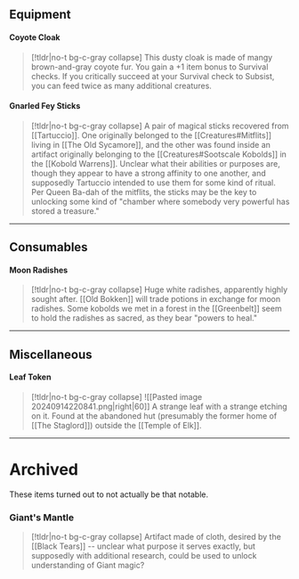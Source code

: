 ## **Equipment**
#### Coyote Cloak
>[!tldr|no-t bg-c-gray collapse]
>This dusty cloak is made of mangy brown-and-gray coyote fur. You gain a +1 item bonus to Survival checks. If you critically succeed at your Survival check to Subsist, you can feed twice as many additional creatures.

#### Gnarled Fey Sticks
>[!tldr|no-t bg-c-gray collapse]
>A pair of magical sticks recovered from [[Tartuccio]]. One originally belonged to the [[Creatures#Mitflits]] living in [[The Old Sycamore]], and the other was found inside an artifact originally belonging to the [[Creatures#Sootscale Kobolds]] in the [[Kobold Warrens]]. Unclear what their abilities or purposes are, though they appear to have a strong affinity to one another, and supposedly Tartuccio intended to use them for some kind of ritual. Per Queen Ba-dah of the mitflits, the sticks may be the key to unlocking some kind of "chamber where somebody very powerful has stored a treasure."

---

## **Consumables**
#### Moon Radishes
>[!tldr|no-t bg-c-gray collapse]
>Huge white radishes, apparently highly sought after. [[Old Bokken]] will trade potions in exchange for moon radishes. Some kobolds we met in a forest in the [[Greenbelt]] seem to hold the radishes as sacred, as they bear "powers to heal."

---

## **Miscellaneous**
#### Leaf Token

>[!tldr|no-t bg-c-gray collapse]
>![[Pasted image 20240914220841.png|right|60]] A strange leaf with a strange etching on it. Found at the abandoned hut (presumably the former home of [[The Staglord]]) outside the [[Temple of Elk]].

---
# Archived
These items turned out to not actually be that notable.

### Giant's Mantle
>[!tldr|no-t bg-c-gray collapse]
>Artifact made of cloth, desired by the [[Black Tears]] -- unclear what purpose it serves exactly, but supposedly with additional research, could be used to unlock understanding of Giant magic?

